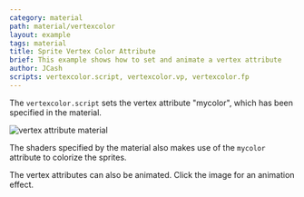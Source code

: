 ```yaml
---
category: material
path: material/vertexcolor
layout: example
tags: material
title: Sprite Vertex Color Attribute
brief: This example shows how to set and animate a vertex attribute
author: JCash
scripts: vertexcolor.script, vertexcolor.vp, vertexcolor.fp
---
```


The `vertexcolor.script` sets the vertex attribute "mycolor", which has been specified in the material.

![vertex attribute material](vertexcolor-material.png)

The shaders specified by the material also makes use of the `mycolor` attribute to colorize the sprites.

The vertex attributes can also be animated. Click the image for an animation effect.

